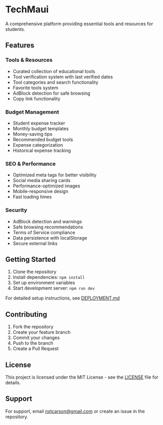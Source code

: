 # TechMaui

A comprehensive platform providing essential tools and resources for students.

## Features

### Tools & Resources
- Curated collection of educational tools
- Tool verification system with last verified dates
- Tool categories and search functionality
- Favorite tools system
- AdBlock detection for safe browsing
- Copy link functionality

### Budget Management
- Student expense tracker
- Monthly budget templates
- Money-saving tips
- Recommended budget tools
- Expense categorization
- Historical expense tracking

### SEO & Performance
- Optimized meta tags for better visibility
- Social media sharing cards
- Performance-optimized images
- Mobile-responsive design
- Fast loading times

### Security
- AdBlock detection and warnings
- Safe browsing recommendations
- Terms of Service compliance
- Data persistence with localStorage
- Secure external links

## Getting Started

1. Clone the repository
2. Install dependencies: `npm install`
3. Set up environment variables
4. Start development server: `npm run dev`

For detailed setup instructions, see [DEPLOYMENT.md](DEPLOYMENT.md)

## Contributing

1. Fork the repository
2. Create your feature branch
3. Commit your changes
4. Push to the branch
5. Create a Pull Request

## License

This project is licensed under the MIT License - see the [LICENSE](LICENSE) file for details.

## Support

For support, email nxtcarson@gmail.com or create an issue in the repository. 